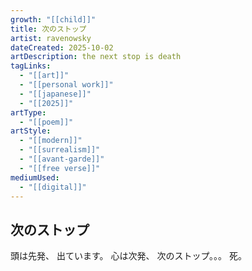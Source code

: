 ```yaml
---
growth: "[[child]]"
title: 次のストップ
artist: ravenowsky
dateCreated: 2025-10-02
artDescription: the next stop is death
tagLinks:
  - "[[art]]"
  - "[[personal work]]"
  - "[[japanese]]"
  - "[[2025]]"
artType:
  - "[[poem]]"
artStyle:
  - "[[modern]]"
  - "[[surrealism]]"
  - "[[avant-garde]]"
  - "[[free verse]]"
mediumUsed:
  - "[[digital]]"
---
```

## 次のストップ

頭は先発、
出ています。
心は次発、
次のストップ。。。
死。